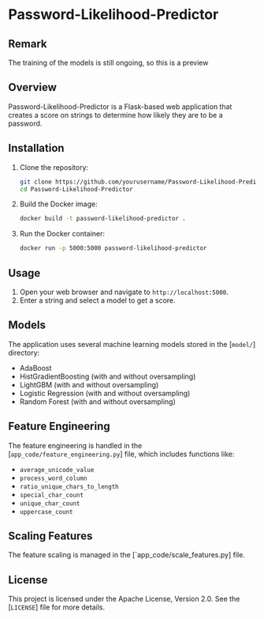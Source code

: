 # Password-Likelihood-Predictor

## Remark
The training of the models is still ongoing, so this is a preview

## Overview
Password-Likelihood-Predictor is a Flask-based web application that creates a score on strings to determine how likely they are to be a password.

## Installation

1. Clone the repository:
    ```sh
    git clone https://github.com/yourusername/Password-Likelihood-Predictor.git
    cd Password-Likelihood-Predictor
    ```

2. Build the Docker image:
    ```sh
    docker build -t password-likelihood-predictor .
    ```

3. Run the Docker container:
    ```sh
    docker run -p 5000:5000 password-likelihood-predictor
    ```

## Usage

1. Open your web browser and navigate to `http://localhost:5000`.
2. Enter a string and select a model to get a score.

## Models

The application uses several machine learning models stored in the [`model/`] directory:
- AdaBoost
- HistGradientBoosting (with and without oversampling)
- LightGBM (with and without oversampling)
- Logistic Regression (with and without oversampling)
- Random Forest (with and without oversampling)

## Feature Engineering

The feature engineering is handled in the [`app_code/feature_engineering.py`] file, which includes functions like:
- `average_unicode_value`
- `process_word_column`
- `ratio_unique_chars_to_length`
- `special_char_count`
- `unique_char_count`
- `uppercase_count`

## Scaling Features

The feature scaling is managed in the [`app_code/scale_features.py] file.

## License

This project is licensed under the Apache License, Version 2.0. See the [`LICENSE`] file for more details.